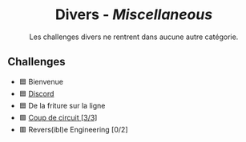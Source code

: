 <div align="center">
  <h1>Divers - <i>Miscellaneous</i></h1>
  <p>
    Les challenges divers ne rentrent dans aucune autre catégorie.
  </p>
</div>

## Challenges
- 🟦 Bienvenue
- 🟦 [Discord](Discord)
- 🟦 De la friture sur la ligne
- 🟩 [Coup de circuit [3/3]](../InvestigationNumerique/CoupDeCircuit)
- 🟥 Revers(ibl)e Engineering [0/2]
